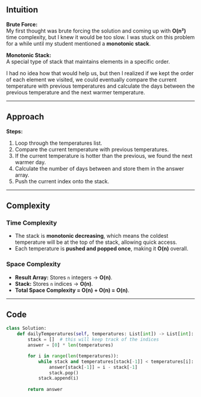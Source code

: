 ## Intuition

**Brute Force:**  
My first thought was brute forcing the solution and coming up with **O(n²)** time complexity, but I knew it would be too slow. I was stuck on this problem for a while until my student mentioned a **monotonic stack**.

**Monotonic Stack:**  
A special type of stack that maintains elements in a specific order.

I had no idea how that would help us, but then I realized if we kept the order of each element we visited, we could eventually compare the current temperature with previous temperatures and calculate the days between the previous temperature and the next warmer temperature.

---

## Approach

**Steps:**
1. Loop through the temperatures list.
2. Compare the current temperature with previous temperatures.
3. If the current temperature is hotter than the previous, we found the next warmer day.
4. Calculate the number of days between and store them in the answer array.
5. Push the current index onto the stack.

---

## Complexity

### Time Complexity
- The stack is **monotonic decreasing**, which means the coldest temperature will be at the top of the stack, allowing quick access.
- Each temperature is **pushed and popped once**, making it **O(n)** overall.

### Space Complexity
- **Result Array:** Stores `n` integers → **O(n)**.
- **Stack:** Stores `n` indices → **O(n)**.
- **Total Space Complexity = O(n) + O(n) = O(n)**.

---

## Code

```python
class Solution:
    def dailyTemperatures(self, temperatures: List[int]) -> List[int]:
        stack = []  # this will keep track of the indices
        answer = [0] * len(temperatures)

        for i in range(len(temperatures)):
            while stack and temperatures[stack[-1]] < temperatures[i]:
                answer[stack[-1]] = i - stack[-1]
                stack.pop()
            stack.append(i)
        
        return answer

